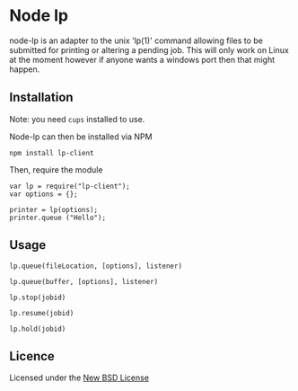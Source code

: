 # Node lp

node-lp is an adapter to the unix 'lp(1)' command allowing files to be submitted for printing or altering a pending job. This will only work on Linux at the moment however if anyone wants a windows port then that might happen.

## Installation

Note: you need `cups` installed to use.

Node-lp can then be installed via NPM

    npm install lp-client

Then, require the module

    var lp = require("lp-client");
    var options = {};

    printer = lp(options);
    printer.queue ("Hello");


## Usage

    lp.queue(fileLocation, [options], listener)

    lp.queue(buffer, [options], listener)

    lp.stop(jobid)

    lp.resume(jobid)

    lp.hold(jobid)


## Licence
Licensed under the [New BSD License](http://opensource.org/licenses/bsd-license.php)
